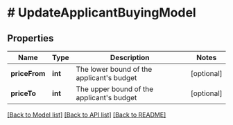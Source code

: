 # # UpdateApplicantBuyingModel

## Properties

Name | Type | Description | Notes
------------ | ------------- | ------------- | -------------
**priceFrom** | **int** | The lower bound of the applicant&#39;s budget | [optional]
**priceTo** | **int** | The upper bound of the applicant&#39;s budget | [optional]

[[Back to Model list]](../../README.md#models) [[Back to API list]](../../README.md#endpoints) [[Back to README]](../../README.md)
